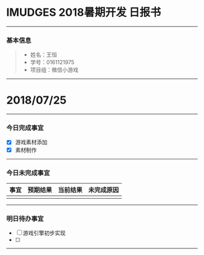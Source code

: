 # IMUDGES 2018暑期开发 日报书
-------


### 基本信息
> * 姓名：王恒
> * 学号：0161121975
> * 项目组：微信小游戏

-------


# 2018/07/25

-------

### 今日完成事宜
- [x] 游戏素材添加
- [x] 素材制作

-----
### 今日未完成事宜


| 事宜     |预期结果| 当前结果  | 未完成原因   | 
| --------   | -----:  | -----:  | :----:  |
|    |   |   |   |


------
### 明日待办事宜
- [ ] 游戏引擎初步实现
- [ ] 
-------


